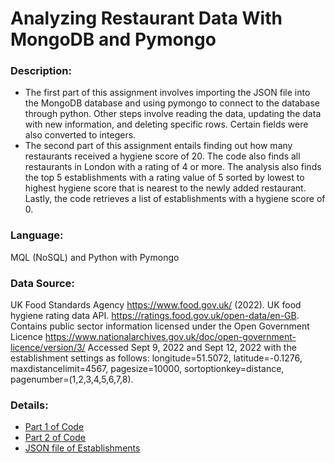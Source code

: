 # Analyzing Restaurant Data With MongoDB and Pymongo

### Description:
- The first part of this assignment involves importing the JSON file into the MongoDB database and using pymongo to connect to the database through python. Other steps involve reading the data, updating the data with new information, and deleting specific rows. Certain fields were also converted to integers.
- The second part of this assignment entails finding out how many restaurants received a hygiene score of 20. The code also finds all restaurants in London with a rating of 4 or more. The analysis also finds the top 5 establishments with a rating value of 5 sorted by lowest to highest hygiene score that is nearest to the newly added restaurant. Lastly, the code retrieves a list of establishments with a hygiene score of 0. 

### Language:
MQL (NoSQL) and Python with Pymongo

### Data Source:
UK Food Standards Agency https://www.food.gov.uk/ (2022). UK food hygiene rating data API. https://ratings.food.gov.uk/open-data/en-GB. Contains public sector information licensed under the Open Government Licence https://www.nationalarchives.gov.uk/doc/open-government-licence/version/3/
Accessed Sept 9, 2022 and Sept 12, 2022 with the establishment settings as follows: longitude=51.5072, latitude=-0.1276, maxdistancelimit=4567, pagesize=10000, sortoptionkey=distance, pagenumber=(1,2,3,4,5,6,7,8).

### Details:
- [Part 1 of Code](https://github.com/cindyd97/Analyzing_Restaurant_Data_MongoDB/blob/main/NoSQL_setup_starter.ipynb)
- [Part 2 of Code](https://github.com/cindyd97/Analyzing_Restaurant_Data_MongoDB/blob/main/NoSQL_analysis_starter.ipynb)
- [JSON file of Establishments](https://github.com/cindyd97/Analyzing_Restaurant_Data_MongoDB/blob/main/Resources/establishments.json)
